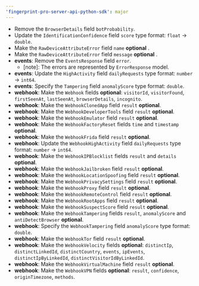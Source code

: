 ```yaml
---
'fingerprint-pro-server-api-python-sdk': major
---
```


- Remove the `BrowserDetails` field `botProbability`.
- Update the `IdentificationConfidence` field `score` type format: `float` -> `double`.
- Make the `RawDeviceAttributeError` field `name` **optional** .
- Make the `RawDeviceAttributeError` field `message` **optional** .
- **events**: Remove the `EventsResponse` field `error`.
  - [note]: The errors are represented by `ErrorResponse` model.
- **events**: Update the `HighActivity` field `dailyRequests` type format: `number` -> `int64`.
- **events**: Specify the `Tampering` field `anomalyScore` type format: `double`.
- **webhook**: Make the `Webhook` fields **optional**: `visitorId`, `visitorFound`, `firstSeenAt`, `lastSeenAt`, `browserDetails`, `incognito`.
- **webhook**: Make the `WebhookClonedApp` field `result` **optional**.
- **webhook**: Make the `WebhookDeveloperTools` field `result` **optional**.
- **webhook**: Make the `WebhookEmulator` field `result` **optional**.
- **webhook**: Make the `WebhookFactoryReset` fields `time` and `timestamp` **optional**.
- **webhook**: Make the `WebhookFrida` field `result` **optional**.
- **webhook**: Update the `WebhookHighActivity` field `dailyRequests` type format: `number` -> `int64`.
- **webhook**: Make the `WebhookIPBlocklist` fields `result` and `details` **optional**.
- **webhook**: Make the `WebhookJailbroken` field `result` **optional**.
- **webhook**: Make the `WebhookLocationSpoofing` field `result` **optional**.
- **webhook**: Make the `WebhookPrivacySettings` field `result` **optional**.
- **webhook**: Make the `WebhookProxy` field `result` **optional**.
- **webhook**: Make the `WebhookRemoteControl` field `result` **optional**.
- **webhook**: Make the `WebhookRootApps` field `result` **optional**.
- **webhook**: Make the `WebhookSuspectScore` field `result` **optional**.
- **webhook**: Make the `WebhookTampering` fields `result`, `anomalyScore` and `antiDetectBrowser` **optional**.
- **webhook**: Specify the `WebhookTampering` field `anomalyScore` type format: `double`.
- **webhook**: Make the `WebhookTor` field `result` **optional**.
- **webhook**: Make the `WebhookVelocity` fields **optional**: `distinctIp`, `distinctLinkedId`, `distinctCountry`, `events`, `ipEvents`, `distinctIpByLinkedId`, `distinctVisitorIdByLinkedId`.
- **webhook**: Make the `WebhookVirtualMachine` field `result` **optional**.
- **webhook**: Make the `WebhookVPN` fields **optional**: `result`, `confidence`, `originTimezone`, `methods`.
